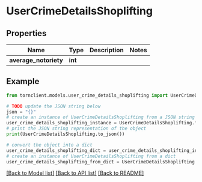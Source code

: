 # UserCrimeDetailsShoplifting


## Properties

Name | Type | Description | Notes
------------ | ------------- | ------------- | -------------
**average_notoriety** | **int** |  | 

## Example

```python
from tornclient.models.user_crime_details_shoplifting import UserCrimeDetailsShoplifting

# TODO update the JSON string below
json = "{}"
# create an instance of UserCrimeDetailsShoplifting from a JSON string
user_crime_details_shoplifting_instance = UserCrimeDetailsShoplifting.from_json(json)
# print the JSON string representation of the object
print(UserCrimeDetailsShoplifting.to_json())

# convert the object into a dict
user_crime_details_shoplifting_dict = user_crime_details_shoplifting_instance.to_dict()
# create an instance of UserCrimeDetailsShoplifting from a dict
user_crime_details_shoplifting_from_dict = UserCrimeDetailsShoplifting.from_dict(user_crime_details_shoplifting_dict)
```
[[Back to Model list]](../README.md#documentation-for-models) [[Back to API list]](../README.md#documentation-for-api-endpoints) [[Back to README]](../README.md)


